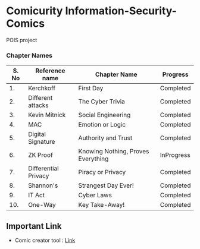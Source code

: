 # Comicurity Information-Security-Comics
POIS project 

### Chapter Names
| S. No | Reference name | Chapter Name | Progress |
| --- | --- | --- | --- |
| 1. | Kerchkoff | First Day | Completed |
| 2. | Different attacks | The Cyber Trivia | Completed |
| 3. | Kevin Mitnick | Social Engineering | Completed |
| 4. | MAC | Emotion or Logic | Completed |
| 5. | Digital Signature | Authority and Trust | Completed |
| 6. | ZK Proof | Knowing Nothing, Proves Everything | InProgress |
| 7. | Differential Privacy | Piracy or Privacy | Completed |
| 8. | Shannon's | Strangest Day Ever! | Completed |
| 9. | IT Act | Cyber Laws  | Completed |
| 10. | One-Way | Key Take-Away! | Completed |




## Important Link
- Comic creator tool : <a href="https://www.storyboardthat.com/storyboard-creator">Link</a>
